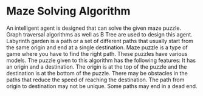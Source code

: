 # Maze Solving Algorithm
An intelligent agent is designed that can solve the given maze puzzle. Graph traversal algorithms as well as B Tree are used to design this agent.
Labyrinth garden is a path or a set of different paths that usually start from the same origin and end at a single destination. Maze puzzle is a type of game where you have to find the right path. These puzzles have various models.
The puzzle given to this algorithm has the following features:
It has an origin and a destination. The origin is at the top of the puzzle and the destination is at the bottom of the puzzle. There may be obstacles in the paths that reduce the speed of reaching the destination. The path from origin to destination may not be unique. Some paths may end in a dead end.

